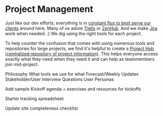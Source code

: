 Project Management
==================

Just like our dev efforts, everything is in [constant flux to best serve our clients](http://webstandardssherpa.com/reviews/responsive-discovery/) around here. Many of us adore [Trello](https://trello.com/) or [ZenHub](https://www.zenhub.io/). And we make [Jira](https://www.atlassian.com/software/) work when needed. :) We dig using the right tools for each project. 

To help counter the confusion that comes with using numerous tools and repositories for large projects, we find it's helpful to create a [Project Hub (centralized repository of project information)](https://github.com/sparkbox/standard/blob/master/project_management/base-hub.md). This helps everyone access exactly what they need when they need it and can help as teammembers join mid-project. 


Philosophy
What tools we use for what
Forecast/Weekly Updates
Stakeholder/User Interview Questions
User Personas

Add sample Kickoff agenda + exercises and resources for kickoffs

Starter tracking spreadsheet

Update site completeness checklist
